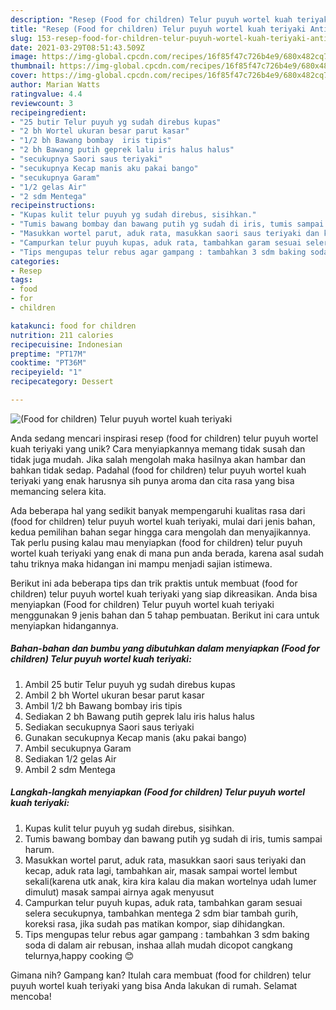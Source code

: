 ```yaml
---
description: "Resep (Food for children) Telur puyuh wortel kuah teriyaki Anti Gagal"
title: "Resep (Food for children) Telur puyuh wortel kuah teriyaki Anti Gagal"
slug: 153-resep-food-for-children-telur-puyuh-wortel-kuah-teriyaki-anti-gagal
date: 2021-03-29T08:51:43.509Z
image: https://img-global.cpcdn.com/recipes/16f85f47c726b4e9/680x482cq70/food-for-children-telur-puyuh-wortel-kuah-teriyaki-foto-resep-utama.jpg
thumbnail: https://img-global.cpcdn.com/recipes/16f85f47c726b4e9/680x482cq70/food-for-children-telur-puyuh-wortel-kuah-teriyaki-foto-resep-utama.jpg
cover: https://img-global.cpcdn.com/recipes/16f85f47c726b4e9/680x482cq70/food-for-children-telur-puyuh-wortel-kuah-teriyaki-foto-resep-utama.jpg
author: Marian Watts
ratingvalue: 4.4
reviewcount: 3
recipeingredient:
- "25 butir Telur puyuh yg sudah direbus kupas"
- "2 bh Wortel ukuran besar parut kasar"
- "1/2 bh Bawang bombay  iris tipis"
- "2 bh Bawang putih geprek lalu iris halus halus"
- "secukupnya Saori saus teriyaki"
- "secukupnya Kecap manis aku pakai bango"
- "secukupnya Garam"
- "1/2 gelas Air"
- "2 sdm Mentega"
recipeinstructions:
- "Kupas kulit telur puyuh yg sudah direbus, sisihkan."
- "Tumis bawang bombay dan bawang putih yg sudah di iris, tumis sampai harum."
- "Masukkan wortel parut, aduk rata, masukkan saori saus teriyaki dan kecap, aduk rata lagi, tambahkan air, masak sampai wortel lembut sekali(karena utk anak, kira kira kalau dia makan wortelnya udah lumer dimulut) masak sampai airnya agak menyusut"
- "Campurkan telur puyuh kupas, aduk rata, tambahkan garam sesuai selera secukupnya, tambahkan mentega 2 sdm biar tambah gurih, koreksi rasa, jika sudah pas matikan kompor, siap dihidangkan."
- "Tips mengupas telur rebus agar gampang : tambahkan 3 sdm baking soda di dalam air rebusan, inshaa allah mudah dicopot cangkang telurnya,happy cooking 😊"
categories:
- Resep
tags:
- food
- for
- children

katakunci: food for children 
nutrition: 211 calories
recipecuisine: Indonesian
preptime: "PT17M"
cooktime: "PT36M"
recipeyield: "1"
recipecategory: Dessert

---
```



![(Food for children) Telur puyuh wortel kuah teriyaki](https://img-global.cpcdn.com/recipes/16f85f47c726b4e9/680x482cq70/food-for-children-telur-puyuh-wortel-kuah-teriyaki-foto-resep-utama.jpg)

Anda sedang mencari inspirasi resep (food for children) telur puyuh wortel kuah teriyaki yang unik? Cara menyiapkannya memang tidak susah dan tidak juga mudah. Jika salah mengolah maka hasilnya akan hambar dan bahkan tidak sedap. Padahal (food for children) telur puyuh wortel kuah teriyaki yang enak harusnya sih punya aroma dan cita rasa yang bisa memancing selera kita.



Ada beberapa hal yang sedikit banyak mempengaruhi kualitas rasa dari (food for children) telur puyuh wortel kuah teriyaki, mulai dari jenis bahan, kedua pemilihan bahan segar hingga cara mengolah dan menyajikannya. Tak perlu pusing kalau mau menyiapkan (food for children) telur puyuh wortel kuah teriyaki yang enak di mana pun anda berada, karena asal sudah tahu triknya maka hidangan ini mampu menjadi sajian istimewa.


Berikut ini ada beberapa tips dan trik praktis untuk membuat (food for children) telur puyuh wortel kuah teriyaki yang siap dikreasikan. Anda bisa menyiapkan (Food for children) Telur puyuh wortel kuah teriyaki menggunakan 9 jenis bahan dan 5 tahap pembuatan. Berikut ini cara untuk menyiapkan hidangannya.

<!--inarticleads1-->

##### Bahan-bahan dan bumbu yang dibutuhkan dalam menyiapkan (Food for children) Telur puyuh wortel kuah teriyaki:

1. Ambil 25 butir Telur puyuh yg sudah direbus kupas
1. Ambil 2 bh Wortel ukuran besar parut kasar
1. Ambil 1/2 bh Bawang bombay  iris tipis
1. Sediakan 2 bh Bawang putih geprek lalu iris halus halus
1. Sediakan secukupnya Saori saus teriyaki
1. Gunakan secukupnya Kecap manis (aku pakai bango)
1. Ambil secukupnya Garam
1. Sediakan 1/2 gelas Air
1. Ambil 2 sdm Mentega




<!--inarticleads2-->

##### Langkah-langkah menyiapkan (Food for children) Telur puyuh wortel kuah teriyaki:

1. Kupas kulit telur puyuh yg sudah direbus, sisihkan.
1. Tumis bawang bombay dan bawang putih yg sudah di iris, tumis sampai harum.
1. Masukkan wortel parut, aduk rata, masukkan saori saus teriyaki dan kecap, aduk rata lagi, tambahkan air, masak sampai wortel lembut sekali(karena utk anak, kira kira kalau dia makan wortelnya udah lumer dimulut) masak sampai airnya agak menyusut
1. Campurkan telur puyuh kupas, aduk rata, tambahkan garam sesuai selera secukupnya, tambahkan mentega 2 sdm biar tambah gurih, koreksi rasa, jika sudah pas matikan kompor, siap dihidangkan.
1. Tips mengupas telur rebus agar gampang : tambahkan 3 sdm baking soda di dalam air rebusan, inshaa allah mudah dicopot cangkang telurnya,happy cooking 😊




Gimana nih? Gampang kan? Itulah cara membuat (food for children) telur puyuh wortel kuah teriyaki yang bisa Anda lakukan di rumah. Selamat mencoba!
